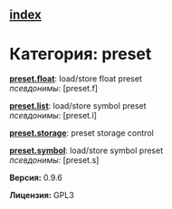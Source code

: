 [index](index.html) 
---

# Категория: preset




[**preset.float**](preset.float.html): load/store float preset <br>
_псевдонимы:_ \[preset.f\]


[**preset.list**](preset.list.html): load/store symbol preset <br>
_псевдонимы:_ \[preset.l\]


[**preset.storage**](preset.storage.html): preset storage control 

[**preset.symbol**](preset.symbol.html): load/store symbol preset <br>
_псевдонимы:_ \[preset.s\]



**Версия:** 0.9.6

**Лицензия:** GPL3
